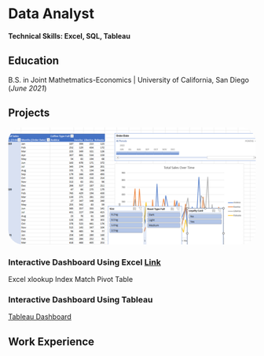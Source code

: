 # Data Analyst
#### Technical Skills: Excel, SQL, Tableau

## Education
  B.S. in Joint Mathetmatics-Economics | University of California, San Diego (_June 2021_)

## Projects
<img src="/images/thumbnail.png" alt="Thumbnail" style="border-radius: 30px;" width="600">

### Interactive Dashboard Using Excel [Link](project1.html) <br>

<span class="highlight-blue-rounded">Excel</span>
<span class="highlight-green-rounded">xlookup</span>
<span class="highlight-green-rounded">Index Match</span>
<span class="highlight-green-rounded">Pivot Table</span>


### Interactive Dashboard Using Tableau <br>
[Tableau Dashboard](project2.html)

## Work Experience


